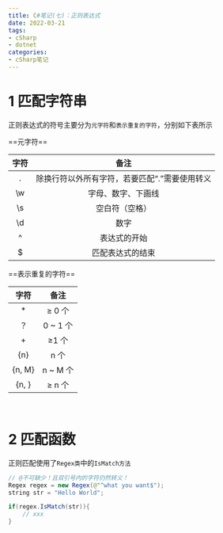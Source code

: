 ```yaml
---
title: C#笔记(七)：正则表达式
date: 2022-03-21
tags:
- cSharp
- dotnet
categories:
- cSharp笔记
---
```


# 1 匹配字符串

正则表达式的符号主要分为`元字符`和`表示重复的字符`，分别如下表所示

==元字符==

| 字符 |                     备注                      |
| :--: | :-------------------------------------------: |
|  .   | 除换行符以外所有字符，若要匹配“.”需要使用转义 |
|  \w  |              字母、数字、下画线               |
|  \s  |                空白符（空格）                 |
|  \d  |                     数字                      |
|  ^   |                 表达式的开始                  |
|  $   |               匹配表达式的结束                |



==表示重复的字符==

|  字符  |   备注   |
| :----: | :------: |
|   *    |  ≥ 0 个  |
|   ？   | 0 ~ 1 个 |
|   +    |  ≥1 个   |
|  {n}   |   n 个   |
| {n, M} | n ~ M 个 |
| {n, }  |  ≥ n 个  |

<br>

# 2 匹配函数

正则匹配使用了`Regex类`中的`IsMatch方法`

```Java
// @不可缺少！且双引号内的字符仍然转义！
Regex regex = new Regex(@"^what you want$");
string str = "Hello World";

if(regex.IsMatch(str)){
	// xxx    
}
```